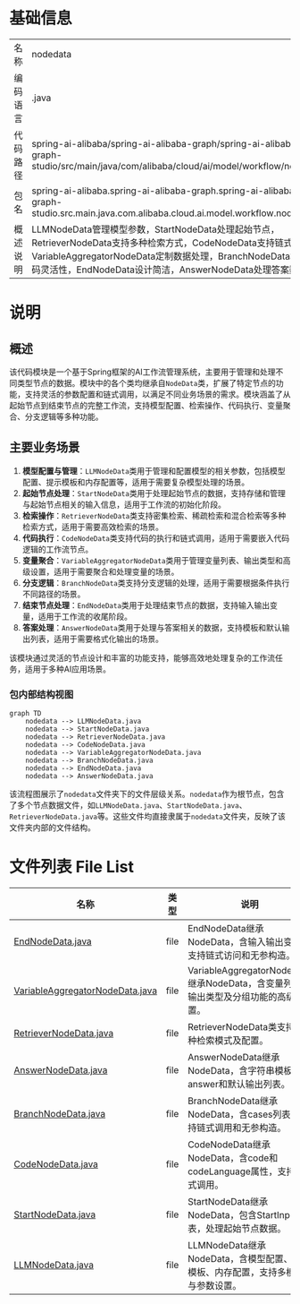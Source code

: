 # 基础信息

|      |      |
|------|------|
| 名称 | nodedata |
| 编码语言 | .java |
| 代码路径 | spring-ai-alibaba/spring-ai-alibaba-graph/spring-ai-alibaba-graph-studio/src/main/java/com/alibaba/cloud/ai/model/workflow/nodedata |
| 包名 | spring-ai-alibaba.spring-ai-alibaba-graph.spring-ai-alibaba-graph-studio.src.main.java.com.alibaba.cloud.ai.model.workflow.nodedata |
| 概述说明 | LLMNodeData管理模型参数，StartNodeData处理起始节点，RetrieverNodeData支持多种检索方式，CodeNodeData支持链式调用，VariableAggregatorNodeData定制数据处理，BranchNodeData增强代码灵活性，EndNodeData设计简洁，AnswerNodeData处理答案数据。 |

# 说明

## 概述

该代码模块是一个基于Spring框架的AI工作流管理系统，主要用于管理和处理不同类型节点的数据。模块中的各个类均继承自`NodeData`类，扩展了特定节点的功能，支持灵活的参数配置和链式调用，以满足不同业务场景的需求。模块涵盖了从起始节点到结束节点的完整工作流，支持模型配置、检索操作、代码执行、变量聚合、分支逻辑等多种功能。

## 主要业务场景

1. **模型配置与管理**：`LLMNodeData`类用于管理和配置模型的相关参数，包括模型配置、提示模板和内存配置等，适用于需要复杂模型处理的场景。
2. **起始节点处理**：`StartNodeData`类用于处理起始节点的数据，支持存储和管理与起始节点相关的输入信息，适用于工作流的初始化阶段。
3. **检索操作**：`RetrieverNodeData`类支持密集检索、稀疏检索和混合检索等多种检索方式，适用于需要高效检索的场景。
4. **代码执行**：`CodeNodeData`类支持代码的执行和链式调用，适用于需要嵌入代码逻辑的工作流节点。
5. **变量聚合**：`VariableAggregatorNodeData`类用于管理变量列表、输出类型和高级设置，适用于需要聚合和处理变量的场景。
6. **分支逻辑**：`BranchNodeData`类支持分支逻辑的处理，适用于需要根据条件执行不同路径的场景。
7. **结束节点处理**：`EndNodeData`类用于处理结束节点的数据，支持输入输出变量，适用于工作流的收尾阶段。
8. **答案处理**：`AnswerNodeData`类用于处理与答案相关的数据，支持模板和默认输出列表，适用于需要格式化输出的场景。

该模块通过灵活的节点设计和丰富的功能支持，能够高效地处理复杂的工作流任务，适用于多种AI应用场景。


### 包内部结构视图

```mermaid
graph TD
    nodedata --> LLMNodeData.java
    nodedata --> StartNodeData.java
    nodedata --> RetrieverNodeData.java
    nodedata --> CodeNodeData.java
    nodedata --> VariableAggregatorNodeData.java
    nodedata --> BranchNodeData.java
    nodedata --> EndNodeData.java
    nodedata --> AnswerNodeData.java
```

该流程图展示了`nodedata`文件夹下的文件层级关系。`nodedata`作为根节点，包含了多个节点数据文件，如`LLMNodeData.java`、`StartNodeData.java`、`RetrieverNodeData.java`等。这些文件均直接隶属于`nodedata`文件夹，反映了该文件夹内部的文件结构。

# 文件列表 File List

| 名称   | 类型  | 说明 |
|-------|------|-------------|
| [EndNodeData.java](EndNodeData.md) | file | EndNodeData继承NodeData，含输入输出变量，支持链式访问和无参构造。 |
| [VariableAggregatorNodeData.java](VariableAggregatorNodeData.md) | file | VariableAggregatorNodeData继承NodeData，含变量列表、输出类型及分组功能的高级设置。 |
| [RetrieverNodeData.java](RetrieverNodeData.md) | file | RetrieverNodeData类支持多种检索模式及配置。 |
| [AnswerNodeData.java](AnswerNodeData.md) | file | AnswerNodeData继承NodeData，含字符串模板answer和默认输出列表。 |
| [BranchNodeData.java](BranchNodeData.md) | file | BranchNodeData继承NodeData，含cases列表，支持链式调用和无参构造。 |
| [CodeNodeData.java](CodeNodeData.md) | file | CodeNodeData继承NodeData，含code和codeLanguage属性，支持链式调用。 |
| [StartNodeData.java](StartNodeData.md) | file | StartNodeData继承NodeData，包含StartInput列表，处理起始节点数据。 |
| [LLMNodeData.java](LLMNodeData.md) | file | LLMNodeData继承NodeData，含模型配置、提示模板、内存配置，支持多模式与参数设置。 |



